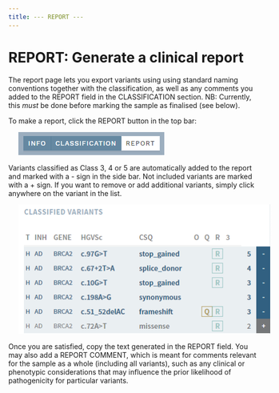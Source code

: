 ```yaml
---
title: --- REPORT ---
---
```


# REPORT: Generate a clinical report

The report page lets you export variants using using standard naming conventions together with the classification, as well as any comments you added to the REPORT field in the CLASSIFICATION section. NB: Currently, this *must* be done before marking the sample as finalised (see below).

To make a report, click the REPORT button in the top bar:

<div style="text-indent: 4%;"><img src="./img/nav_report_btn.png"></div>

Variants classified as Class 3, 4 or 5 are automatically added to the report and marked with a - sign in the side bar. Not included variants are marked with a + sign. If you want to remove or add additional variants, simply click anywhere on the variant in the list.

<div style="text-indent: 4%;"><img src="./img/report_sidebar.png"></div>

Once you are satisfied, copy the text generated in the REPORT field. You may also add a REPORT COMMENT, which is meant for comments relevant for the sample as a whole (including all variants), such as any clinical or phenotypic considerations that may influence the prior likelihood of pathogenicity for particular variants.